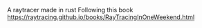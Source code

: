 A raytracer made in rust 
Following this book https://raytracing.github.io/books/RayTracingInOneWeekend.html

